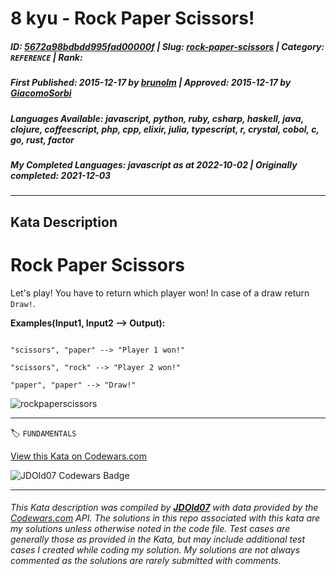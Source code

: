 # 8 kyu - Rock Paper Scissors!

##### **ID**: [5672a98bdbdd995fad00000f](https://www.codewars.com/kata/5672a98bdbdd995fad00000f) | **Slug**: [rock-paper-scissors](https://www.codewars.com/kata/5672a98bdbdd995fad00000f) | **Category**: `REFERENCE` | **Rank**: <span style="color:white">8 kyu</span>

##### **First Published**: 2015-12-17 ***by*** [brunolm](https://www.codewars.com/users/brunolm) | **Approved**: 2015-12-17 ***by*** [GiacomoSorbi](https://www.codewars.com/users/GiacomoSorbi)

##### **Languages Available**: javascript, python, ruby, csharp, haskell, java, clojure, coffeescript, php, cpp, elixir, julia, typescript, r, crystal, cobol, c, go, rust, factor

##### **My Completed Languages**: javascript ***as at*** 2022-10-02 | **Originally completed**: 2021-12-03

---

## Kata Description


# Rock Paper Scissors



Let's play! You have to return which player won! In case of a draw return `Draw!`.



**Examples(Input1, Input2 --> Output):**



```

"scissors", "paper" --> "Player 1 won!"

"scissors", "rock" --> "Player 2 won!"

"paper", "paper" --> "Draw!"

```



![rockpaperscissors](http://i.imgur.com/aimOQVX.png)

---


🏷 `FUNDAMENTALS`


[View this Kata on Codewars.com](https://www.codewars.com/kata/5672a98bdbdd995fad00000f)

![](https://www.codewars.com/users/jdold07/badges/large "JDOld07 Codewars Badge")

---

###### *This Kata description was compiled by [**JDOld07**](https://tpstech.dev) with data provided by the [Codewars.com](https://www.codewars.com) API.  The solutions in this repo associated with this kata are my solutions unless otherwise noted in the code file.  Test cases are generally those as provided in the Kata, but may include additional test cases I created while coding my solution.  My solutions are not always commented as the solutions are rarely submitted with comments.*
